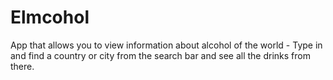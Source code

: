 # Elmcohol
App that allows you to view information about alcohol of the world - Type in and find a country or city from the search bar and see all the drinks from there.
